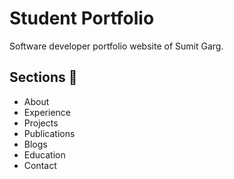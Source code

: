 # Student Portfolio

Software developer portfolio website of Sumit Garg.

## Sections 🧵

- About
- Experience
- Projects
- Publications
- Blogs
- Education
- Contact
